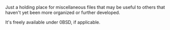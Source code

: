 Just a holding place for miscellaneous files that may be useful to others that
haven't yet been more organized or further developed.

It's freely available under 0BSD, if applicable.
